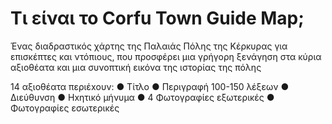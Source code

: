 # Τι είναι το Corfu Town Guide Map;

Ένας διαδραστικός χάρτης της Παλαιάς
Πόλης της Κέρκυρας για επισκέπτες και
ντόπιους, που προσφέρει μια γρήγορη
ξενάγηση στα κύρια αξιοθέατα και μια
συνοπτική εικόνα της ιστορίας της πόλης


14 αξιοθέατα
περιέxουν:
● Τίτλο
● Περιγραφή 100-150 λέξεων
● Διεύθυνση
● Ηxητικό μήνυμα
● 4 Φωτογραφίες εξωτερικές
● Φωτογραφίες εσωτερικές

